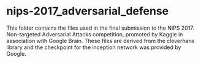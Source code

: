# nips-2017_adversarial_defense

This folder contains the files used in the final submission to the NIPS 2017: Non-targeted Adversarial Attacks competition, promoted by Kaggle in association with Google Brain.
These files are derived from the cleverhans library and the checkpoint for the inception network was provided by Google.
